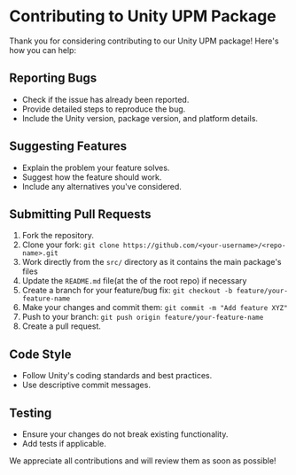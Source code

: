 # Contributing to Unity UPM Package

Thank you for considering contributing to our Unity UPM package! Here's how you can help:

## Reporting Bugs
- Check if the issue has already been reported.
- Provide detailed steps to reproduce the bug.
- Include the Unity version, package version, and platform details.

## Suggesting Features
- Explain the problem your feature solves.
- Suggest how the feature should work.
- Include any alternatives you've considered.

## Submitting Pull Requests
1. Fork the repository.
2. Clone your fork: `git clone https://github.com/<your-username>/<repo-name>.git`
3. Work directly from the `src/` directory as it contains the main package's files
4. Update the `README.md` file(at the of the root repo) if necessary
5. Create a branch for your feature/bug fix: `git checkout -b feature/your-feature-name`
6. Make your changes and commit them: `git commit -m "Add feature XYZ"`
7. Push to your branch: `git push origin feature/your-feature-name`
8. Create a pull request.

## Code Style
- Follow Unity's coding standards and best practices.
- Use descriptive commit messages.

## Testing
- Ensure your changes do not break existing functionality.
- Add tests if applicable.

We appreciate all contributions and will review them as soon as possible!
